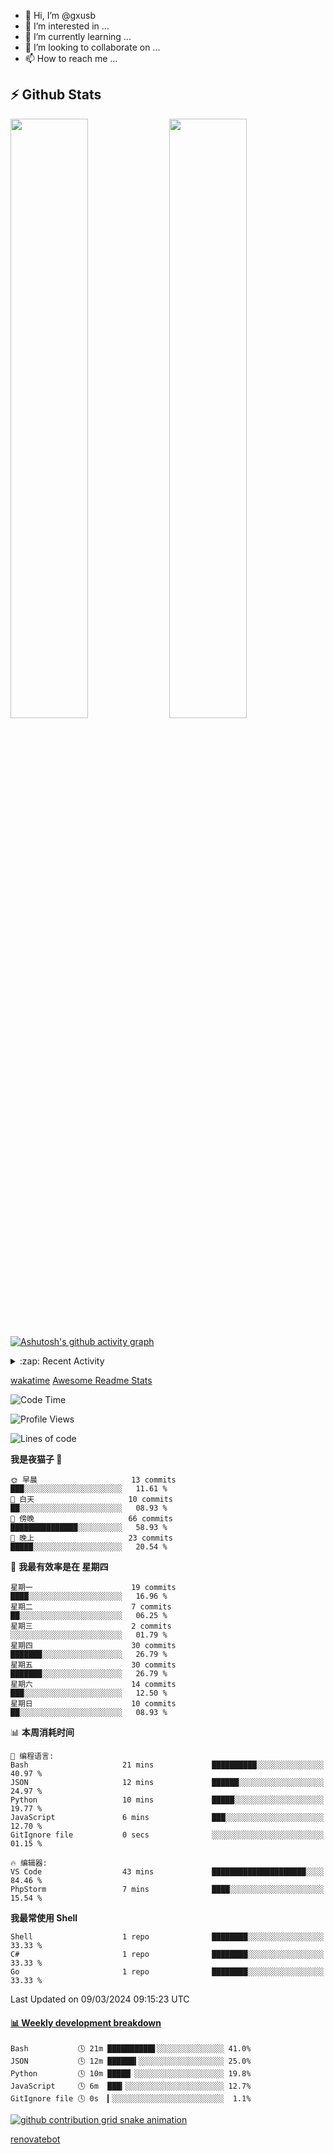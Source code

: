 - 👋 Hi, I’m @gxusb
- 👀 I’m interested in ...
- 🌱 I’m currently learning ...
- 💞️ I’m looking to collaborate on ...
- 📫 How to reach me ...

## ⚡ Github Stats

<p align="left">
  <img width="49.6%" src="https://github-readme-stats.vercel.app/api?username=gxusb&show_icons=true&theme=tokyonight&hide_border=true&locale=cn">
  <img width="49.6%" src="https://github-readme-streak-stats.herokuapp.com?user=gxusb&theme=dark&locale=zh&fire=92DD6B&ring=6FAFDD">
</p>

[![Ashutosh's github activity graph](https://github-readme-activity-graph.cyclic.app/graph?username=gxusb&bg_color=232323&color=ffffff&line=ebebeb&point=96d35f&area=true&hide_border=true)](https://github.com/ashutosh00710/github-readme-activity-graph)

<!---
<p align="left">
    <img width="49.5%" src="https://github-readme-stats.vercel.app/api?username=gxusb&show_icons=true&count_private=true&title_color=006400&text_color=000080&bg_color=30,00FFFF,40E0D0,00CED1&locale=cn">
  <img width="49.5%" src="https://github-readme-stats.vercel.app/api/top-langs/?username=gxusb&title_color=006400&text_color=000080&layout=compact&bg_color=30,00FFFF,40E0D0,00CED1&locale=cn">
</p>
--->

<details>
<summary>:zap: Recent Activity</summary>
<!--START_SECTION:activity-->

1. ❗ Opened issue [#11](https://github.com/gxusb/gxusb/issues/11) in [gxusb/gxusb](https://github.com/gxusb/gxusb)
2. 🚀 Published release [v0.17.3](https://github.com/gxusb/ServerStatus-Client/releases/tag/v0.17.3) in [gxusb/ServerStatus-Client](https://github.com/gxusb/ServerStatus-Client)
3. 🚀 Published release [v0.17](https://github.com/gxusb/ServerStatus-Client/releases/tag/v0.17) in [gxusb/ServerStatus-Client](https://github.com/gxusb/ServerStatus-Client)
4. 🎉 Merged PR [#1](https://github.com/gxusb/gxusb/pull/1) in [gxusb/gxusb](https://github.com/gxusb/gxusb)
5. 🗣 Commented on [#62](https://github.com/nilaoda/N_m3u8DL-RE/issues/62) in [nilaoda/N_m3u8DL-RE](https://github.com/nilaoda/N_m3u8DL-RE)
6. 🗣 Commented on [#5](https://github.com/v03413/ServerStatus-Client/issues/5) in [v03413/ServerStatus-Client](https://github.com/v03413/ServerStatus-Client)
7. 🗣 Commented on [#5](https://github.com/v03413/ServerStatus-Client/issues/5) in [v03413/ServerStatus-Client](https://github.com/v03413/ServerStatus-Client)
8. ❗️ Opened issue [#5](https://github.com/v03413/ServerStatus-Client/issues/5) in [v03413/ServerStatus-Client](https://github.com/v03413/ServerStatus-Client)
9. ❗️ Opened issue [#2233](https://github.com/alist-org/alist/issues/2233) in [alist-org/alist](https://github.com/alist-org/alist)
10. ❗️ Opened issue [#194](https://github.com/cppla/ServerStatus/issues/194) in [cppla/ServerStatus](https://github.com/cppla/ServerStatus)

<!--END_SECTION:activity-->
</details>


[wakatime](https://wakatime.com/dashboard) [Awesome Readme Stats](https://github.com/marketplace/actions/profile-readme-development-stats)

<!--START_SECTION:waka-->
![Code Time](http://img.shields.io/badge/Code%20Time-115%20hrs%206%20mins-blue)

![Profile Views](http://img.shields.io/badge/%E4%B8%AA%E4%BA%BA%E8%B5%84%E6%96%99%E8%A7%82%E7%9C%8B%E6%AC%A1%E6%95%B0-14-blue)

![Lines of code](https://img.shields.io/badge/%E4%BB%8E%E3%80%8CHello%20World%E3%80%8D%E8%B5%B7%E6%88%91%E5%B7%B2%E7%BB%8F%E5%86%99%E4%BA%86-1.0%20thousand%20%E8%A1%8C%E4%BB%A3%E7%A0%81-blue)

**我是夜猫子 🦉** 

```text
🌞 早晨                     13 commits          ███░░░░░░░░░░░░░░░░░░░░░░   11.61 % 
🌆 白天                     10 commits          ██░░░░░░░░░░░░░░░░░░░░░░░   08.93 % 
🌃 傍晚                     66 commits          ███████████████░░░░░░░░░░   58.93 % 
🌙 晚上                     23 commits          █████░░░░░░░░░░░░░░░░░░░░   20.54 % 
```
📅 **我最有效率是在 星期四** 

```text
星期一                      19 commits          ████░░░░░░░░░░░░░░░░░░░░░   16.96 % 
星期二                      7 commits           ██░░░░░░░░░░░░░░░░░░░░░░░   06.25 % 
星期三                      2 commits           ░░░░░░░░░░░░░░░░░░░░░░░░░   01.79 % 
星期四                      30 commits          ███████░░░░░░░░░░░░░░░░░░   26.79 % 
星期五                      30 commits          ███████░░░░░░░░░░░░░░░░░░   26.79 % 
星期六                      14 commits          ███░░░░░░░░░░░░░░░░░░░░░░   12.50 % 
星期日                      10 commits          ██░░░░░░░░░░░░░░░░░░░░░░░   08.93 % 
```


📊 **本周消耗时间** 

```text
💬 编程语言: 
Bash                     21 mins             ██████████░░░░░░░░░░░░░░░   40.97 % 
JSON                     12 mins             ██████░░░░░░░░░░░░░░░░░░░   24.97 % 
Python                   10 mins             █████░░░░░░░░░░░░░░░░░░░░   19.77 % 
JavaScript               6 mins              ███░░░░░░░░░░░░░░░░░░░░░░   12.70 % 
GitIgnore file           0 secs              ░░░░░░░░░░░░░░░░░░░░░░░░░   01.15 % 

🔥 编辑器: 
VS Code                  43 mins             █████████████████████░░░░   84.46 % 
PhpStorm                 7 mins              ████░░░░░░░░░░░░░░░░░░░░░   15.54 % 
```

**我最常使用 Shell** 

```text
Shell                    1 repo              ████████░░░░░░░░░░░░░░░░░   33.33 % 
C#                       1 repo              ████████░░░░░░░░░░░░░░░░░   33.33 % 
Go                       1 repo              ████████░░░░░░░░░░░░░░░░░   33.33 % 
```




 Last Updated on 09/03/2024 09:15:23 UTC
<!--END_SECTION:waka-->

<!-- waka-box start -->
#### <a href="https://gist.github.com/595eec8ae8745b516c9a8ad8a265a100" target="_blank">📊 Weekly development breakdown</a>
```text
Bash           🕓 21m ██████████▋░░░░░░░░░░░░░░░ 41.0%
JSON           🕓 12m ██████▍░░░░░░░░░░░░░░░░░░░ 25.0%
Python         🕓 10m █████▏░░░░░░░░░░░░░░░░░░░░ 19.8%
JavaScript     🕓 6m  ███▎░░░░░░░░░░░░░░░░░░░░░░ 12.7%
GitIgnore file 🕓 0s  ▎░░░░░░░░░░░░░░░░░░░░░░░░░  1.1%
```
<!-- Powered by https://github.com/YouEclipse/waka-box-go . -->
<!-- waka-box end -->

[![github contribution grid snake animation](https://raw.githubusercontent.com/gxusb/gxusb/output/github-contribution-grid-snake.svg)](https://github.com/gxusb)

<!---
gxusb/gxusb is a ✨ special ✨ repository because its `README.md` (this file) appears on your GitHub profile.
You can click the Preview link to take a look at your changes.
--->

[renovatebot](https://app.renovatebot.com/dashboard)

